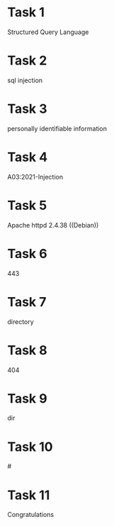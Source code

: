 # Task 1

Structured Query Language

# Task 2

sql injection

# Task 3

personally identifiable information

# Task 4

A03:2021-Injection 

# Task 5

Apache httpd 2.4.38 ((Debian))

# Task 6

443

# Task 7

directory

# Task 8

404

# Task 9

dir

# Task 10

\#

# Task 11

Congratulations

